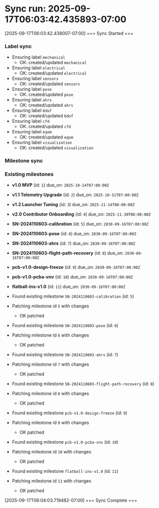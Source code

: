 # Sync run: 2025-09-17T06:03:42.435893-07:00

[2025-09-17T06:03:42.438007-07:00] === Sync Started ===

### Label sync

- Ensuring label `mechanical`
  - OK: created/updated `mechanical`
- Ensuring label `electrical`
  - OK: created/updated `electrical`
- Ensuring label `sensors`
  - OK: created/updated `sensors`
- Ensuring label `pose`
  - OK: created/updated `pose`
- Ensuring label `ahrs`
  - OK: created/updated `ahrs`
- Ensuring label `6dof`
  - OK: created/updated `6dof`
- Ensuring label `cfd`
  - OK: created/updated `cfd`
- Ensuring label `eqom`
  - OK: created/updated `eqom`
- Ensuring label `visualization`
  - OK: created/updated `visualization`

### Milestone sync

### Existing milestones

- **v1.0 MVP** (id: `1`) due_on: `2025-10-14T07:00:00Z`
- **v1.1 Telemetry Upgrade** (id: `2`) due_on: `2025-10-31T07:00:00Z`
- **v1.2 Launcher Tuning** (id: `3`) due_on: `2025-11-14T08:00:00Z`
- **v2.0 Contributor Onboarding** (id: `4`) due_on: `2025-11-30T08:00:00Z`
- **SN-2024110603-calibration** (id: `5`) due_on: `2030-09-16T07:00:00Z`
- **SN-2024110603-pose** (id: `6`) due_on: `2030-09-16T07:00:00Z`
- **SN-2024110603-ahrs** (id: `7`) due_on: `2030-09-16T07:00:00Z`
- **SN-2024110603-flight-path-recovery** (id: `8`) due_on: `2030-09-16T07:00:00Z`
- **pcb-v1.0-design-freeze** (id: `9`) due_on: `2030-09-16T07:00:00Z`
- **pcb-v1.0-pcba-vnv** (id: `10`) due_on: `2030-09-16T07:00:00Z`
- **flatball-ins-v1.0** (id: `11`) due_on: `2030-09-16T07:00:00Z`

- Found existing milestone `SN-2024110603-calibration` (id: `5`)
- Patching milestone id `5` with changes
  - OK patched
- Found existing milestone `SN-2024110603-pose` (id: `6`)
- Patching milestone id `6` with changes
  - OK patched
- Found existing milestone `SN-2024110603-ahrs` (id: `7`)
- Patching milestone id `7` with changes
  - OK patched
- Found existing milestone `SN-2024110603-flight-path-recovery` (id: `8`)
- Patching milestone id `8` with changes
  - OK patched
- Found existing milestone `pcb-v1.0-design-freeze` (id: `9`)
- Patching milestone id `9` with changes
  - OK patched
- Found existing milestone `pcb-v1.0-pcba-vnv` (id: `10`)
- Patching milestone id `10` with changes
  - OK patched
- Found existing milestone `flatball-ins-v1.0` (id: `11`)
- Patching milestone id `11` with changes
  - OK patched

[2025-09-17T06:04:03.719482-07:00] === Sync Complete ===

